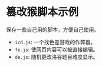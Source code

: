 # 篡改猴脚本示例

保存一些自己用的脚本，方便自己使用。

+ `icd.js`: 一个找色差游戏的作弊器。
+ `fe.js`: 使网页内容可以被直接编辑。
+ `de.js`: 随机更改洛谷题目难度显示。
